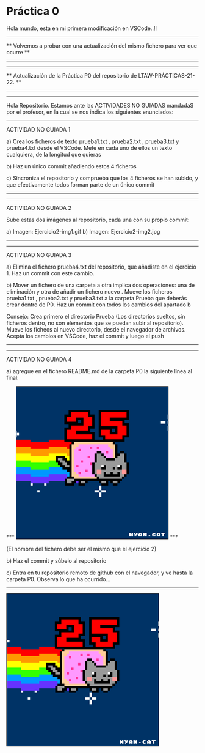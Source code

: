  # Práctica 0

Hola mundo, esta en mi primera modificación en VSCode..!!

***********************************************************************************

** Volvemos a probar con una actualización del mismo fichero para ver que ocurre **

***********************************************************************************

***********************************************************************************

** Actualización de la Práctica P0 del repositorio de LTAW-PRÁCTICAS-21-22. **

***********************************************************************************

***********************************************************************************

Hola Repositorio. Estamos ante las ACTIVIDADES NO GUIADAS mandadaS por el profesor, en la cual se nos indica los siguientes enunciados:

*************************************************************************************************************************************

ACTIVIDAD NO GUIADA 1

a) Crea los ficheros de texto prueba1.txt , prueba2.txt , prueba3.txt y prueba4.txt desde el VSCode. 
Mete en cada uno de ellos un texto cualquiera, de la longitud que quieras

b) Haz un único commit añadiendo estos 4 ficheros

c) Sincroniza el repositorio y comprueba que los 4 ficheros se han subido, y que efectivamente todos forman parte de un único commit

*************************************************************************************************************************************

*************************************************************************************************************************************

ACTIVIDAD NO GUIADA 2

Sube estas dos imágenes al repositorio, cada una con su propio commit:

a) Imagen: Ejercicio2-img1.gif
b) Imagen: Ejercicio2-img2.jpg

*************************************************************************************************************************************

*************************************************************************************************************************************

ACTIVIDAD NO GUIADA 3

a) Elimina el fichero prueba4.txt del repositorio, que añadiste en el ejercicio 1. Haz un commit con este cambio.

b) Mover un fichero de una carpeta a otra implica dos operaciones: una de eliminación y otra de añadir un fichero nuevo . Mueve los ficheros prueba1.txt , prueba2.txt y prueba3.txt a la carpeta Prueba que deberás crear dentro de P0. Haz un commit con todos los cambios del apartado b

Consejo: Crea primero el directorio Prueba (Los directorios sueltos, sin ficheros dentro, no son elementos que se puedan subir al repositorio). Mueve los ficheos al nuevo directorio, desde el navegador de archivos. Acepta los cambios en VSCode, haz el commit y luego el push

*************************************************************************************************************************************

*************************************************************************************************************************************

ACTIVIDAD NO GUIADA 4

a) agregue en el fichero README.md de la carpeta P0 la siguiente línea al final:

*** ![](Ejercicio2-img1.gif) ***

(El nombre del fichero debe ser el mismo que el ejercicio 2)

b) Haz el commit y súbelo al repositorio

c) Entra en tu repositorio remoto de github con el navegador, y ve hasta la carpeta P0. Observa lo que ha ocurrido...

*************************************************************************************************************************************

![](Ejercicio2-img1.gif)